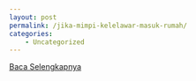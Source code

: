 ```yaml
---
layout: post
permalink: /jika-mimpi-kelelawar-masuk-rumah/
categories:
    - Uncategorized
---
```


[Baca Selengkapnya](/06)